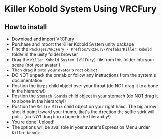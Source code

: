 Killer Kobold System Using VRCFury
==

## How to install
* Download and import [VRCFury](https://vrcfury.com/download)
* Purchase and import the Killer Kobold System unity package
* Find the `Packages/VRCFury - Prefabs/VRCFury/Prefabs/Killer Kobold` folder in the unity folder browser
* Drag the `Killer Kobold System (VRCFury)` file from this folder into your scene (not your avatar!)
* Then drag it onto your avatar's root object
* DO NOT unpack the prefab or follow any instructions from the system's documentation
* Position the `Burps` child object over your throat (do NOT drag it to a bone in the hierarchy!)
* Position the `Stomach Sounds` child object in your stomach (do NOT drag it to a bone in the hierarchy!)
* Position the `Selfie Stick` child object on your right hand. The big arrow should point toward your thumb, that's the direction the selfie stick will point. (do NOT drag it to a bone in the hierarchy!)
* You're done! Upload!
* The options will be available in your avatar's Expression Menu under `Killer Kobold`
